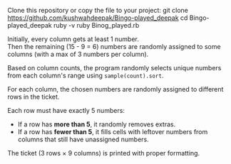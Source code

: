Clone this repository or copy the file to your project:
git clone https://github.com/kushwahdeepak/Bingo-played_deepak
cd Bingo-played_deepak
ruby -v
ruby Binog_played.rb


<!-- Decide Column Counts**   -->
   Initially, every column gets at least 1 number.  
   Then the remaining (15 - 9 = 6) numbers are randomly assigned to some columns (with a max of 3 numbers per column).

<!-- generate_columns**   -->
   Based on column counts, the program randomly selects unique numbers from each column's range using `sample(count).sort`.

<!-- **allocate_to_rows**   -->
   For each column, the chosen numbers are randomly assigned to different rows in the ticket.

<!-- finalize_rows**   -->
   Each row must have exactly 5 numbers:
   - If a row has **more than 5**, it randomly removes extras.
   - If a row has **fewer than 5**, it fills cells with leftover numbers from columns that still have unassigned numbers.

<!-- Display the Ticket**   -->
   The ticket (3 rows × 9 columns) is printed with proper formatting.